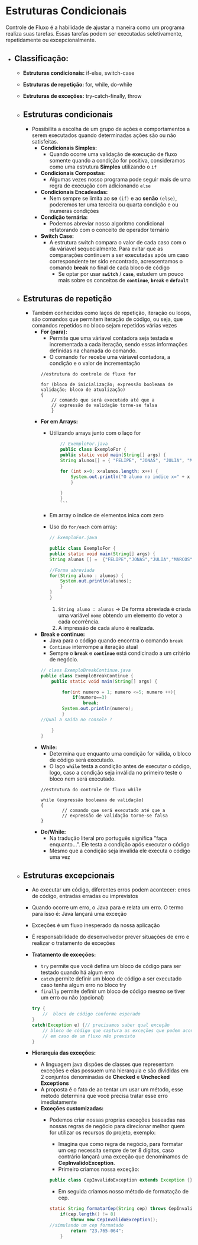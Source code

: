 # Estruturas Condicionais

Controle de Fluxo é a habilidade de ajustar a maneira como um programa realiza suas tarefas. Essas tarefas podem ser executadas seletivamente, repetidamente ou excepcionalmente.

- Classificação:
    - 
    - **Estruturas condicionais:** if-else, switch-case
    - **Estruturas de repetição:** for, while, do-while
    - **Estruturas de exceções:** try-catch-finally, throw

    - Estruturas condicionais
        -
        - Possibilita a escolha de um grupo de ações e comportamentos a serem executados quando determinadas ações são ou não satisfeitas.
            - **Condicionais Simples:**
                - Quando ocorre uma validação de execução de fluxo somente quando a condição for positiva, consideramos como uma estrutura **Simples** utilizando o `if`
            - **Condicionais Compostas:**
                - Algumas vezes nosso programa pode seguir mais de uma regra de execução com adicionando `else`
            - **Condicionais Encadeadas:**
                - Nem sempre se limita ao **se** `(if)` e ao **senão** `(else)`, poderemos ter uma terceira ou quarta condição e ou inumeras condições
            - **Condição ternária:**
                - Podemos abreviar nosso algoritmo condicional refatorando com o conceito de operador ternário
            - **Switch Case:**
                - A estrutura switch compara o valor de cada caso com o da váriavel sequecialmente. Para evitar que as comparações continuem a ser executadas após um caso correspondente ter sido encontrado, acrescentamos o comando **break** no final de cada bloco de código
                    - Se optar por usar **`switch`** / **`case`**, estudem um  pouco mais sobre os conceitos de **`continue`**, **`break`** e **`default`**
    - Estruturas de repetição
        - 
        - Também conhecidos como laços de repetição, iteração ou loops, são comandos que permitem iteração de código, ou seja, que comandos repetidos no bloco sejam repetidos várias vezes
            - **For (para):**
                - Permite que uma váriavel contadora seja testada e incrementada a cada iteração, sendo essas informações definidas na chamada do comando.
                - O comando `for` recebe uma váriavel contadora, a condição e o valor de incrementação
                ```
                //estrutura do controle de fluxo for

                for (bloco de inicialização; expressão booleana de validação; bloco de atualização)
                {
                    // comando que será executado até que a 
                    // expressão de validação torne-se falsa 
                    }
                ```
            - **For em Arrays:**
                - Utilizando arrays junto com o laço for

                    ```java
                        // ExemploFor.java
                        public class ExemploFor {
                        public static void main(String[] args) {
	                    String alunos[] = { "FELIPE", "JONAS", "JULIA", "MARCOS" };

	                    for (int x=0; x<alunos.length; x++) {
		                    System.out.println("O aluno no indice x=" + x + " é " + alunos[x]);
	                        }

                        }
                        }
                        ```
                - Em array o indice de elementos inica com zero
                - Uso do `for/each` com array:
                    ```java
                    // ExemploFor.java

                    public class ExemploFor {
                    public static void main(String[] args) {
	                String alunos [] =  {"FELIPE","JONAS","JULIA","MARCOS"};

                    //Forma abreviada
	                for(String aluno : alunos) {
	                    System.out.println(alunos);
	                    }
                    }
                    }
                    ```
                    1. `String aluno : alunos` -> De forma abreviada é criada uma variável `nome` obtendo um elemento do vetor a cada ocorrência.
                    2. A impressão de cada aluno é realizada.
            - **Break e continue:**
                - Java para o código quando encontra o comando `break`
                - `Continue` interrompe a iteração atual
                - Sempre o **`break`** e **`continue`** está condicinado a um critério de negócio.
                ```java
                // class ExemploBreakContinue.java
                public class ExemploBreakContinue {
	                public static void main(String[] args) {

	                    for(int numero = 1; numero <=5; numero ++){
		                    if(numero==3)
			                    break;
		                System.out.println(numero);
	                    }
	            //Qual a saída no console ?

                    }
                }
                ```
            - **While:**
                - Determina que enquanto uma condição for válida, o bloco de código será executado.
                - O laço **`while`** testa a condição antes de executar o código, logo, caso a condição seja inválida no primeiro teste o bloco nem será executado.
                ```
                //estrutura do controle de fluxo while

                while (expressão booleana de validação)
                {
                        // comando que será executado até que a 
                        // expressão de validação torne-se falsa 
                }
                ```
            - **Do/While:**
                - Na tradução literal pro português significa "faça enquanto...". Ele testa a condição após executar o código
                - Mesmo que a condição seja invalida ele executa o código uma vez
    - Estruturas excepcionais
        - 
        - Ao executar um código, diferentes erros podem acontecer: erros de código, entradas erradas ou imprevistos
        - Quando ocorre um erro, o Java para e relata um erro. O termo para isso é: Java lançará uma exceção
        - Exceções é um fluxo inesperado da nossa aplicação
        - É responsabilidade do desenvolvedor prever situações de erro e realizar o tratamento de exceções

        - **Tratamento de exceções:**
            - `try` permite que você defina um bloco de código para ser testado quando há algum erro
            - `catch` permite definir um bloco de código a ser executado caso tenha algum erro no bloco try
            - `finally` permite definir um bloco de código mesmo se tiver um erro ou não (opcional)

            ```java
            try {
                //  bloco de código conforme esperado
            }
            catch(Exception e) {// precisamos saber qual exceção
                // bloco de código que captura as exceções que podem acontecer
                // em caso de um fluxo não previsto
            }
            ```
        - **Hierarquia das exceções:**
            - A linguagem java dispões de classes que representam exceções e elas possuem uma hierarquia e são divididas em 2 conjuntos denominadas de **Checked** e **Unchecked Exceptions**
            - A proposta é o fato de ao tentar um usar um método, esse método determina que você precisa tratar esse erro imediatamente
            - **Exceções customizadas:**
                - Podemos criar nossas proprias exceções baseadas nas nossas regras de negócio para direcionar melhor quem for utilizar os recursos do projeto, exemplo:
                    - Imagina que como regra de negócio, para formatar um cep necessita sempre de ter 8 dígitos, caso contrário lançará uma exceção que denominamos de **CepInvalidoException**.
                    - Primeiro criamos nossa exceção:

                    ```java
                    public class CepInvalidoException extends Exception {}
                    ```
                    - Em seguida criamos nosso método de formatação de cep.

                    ```java
                    static String formatarCep(String cep) throws CepInvalidoException{
                        if(cep.length() != 8)
                            throw new CepInvalidoException();
                    //simulando um cep formatado
                            return "23.765-064";
                        }
                    ```